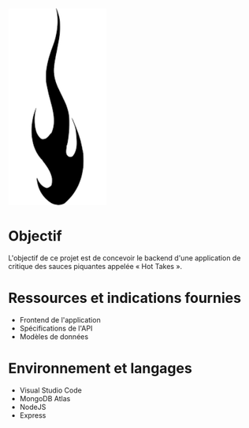 <h1><img width="200px" alt="Hot Takes" src="https://raw.githubusercontent.com/MaelTst/MaelTissot_6_03112021/main/frontend/assets/images/flame.png" /></h1>

# Objectif
L'objectif de ce projet est de concevoir le backend d'une application de critique des sauces piquantes appelée « Hot Takes ».

# Ressources et indications fournies
* Frontend de l'application
* Spécifications de l'API
* Modèles de données


# Environnement et langages
* Visual Studio Code
* MongoDB Atlas
* NodeJS
* Express